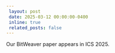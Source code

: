 ```yaml
---
 layout: post
 date: 2025-03-12 00:00:00-0400
 inline: true
 related_posts: false
---
```


Our BitWeaver paper appears in ICS 2025.    